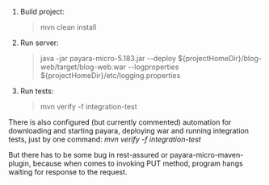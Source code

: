 
1. Build project:
    > mvn clean install
2. Run server:
	> java -jar  payara-micro-5.183.jar --deploy ${projectHomeDir}/blog-web/target/blog-web.war --logproperties ${projectHomeDir}/etc/logging.properties
3. Run tests:
	> mvn verify -f integration-test


There is also configured (but currently commented) automation for downloading and starting payara, deploying war and running integration tests, just by one command: _mvn verify -f integration-test_

But there has to be some bug in rest-assured or payara-micro-maven-plugin, because when comes to invoking PUT method, program hangs waiting for response to the request.
